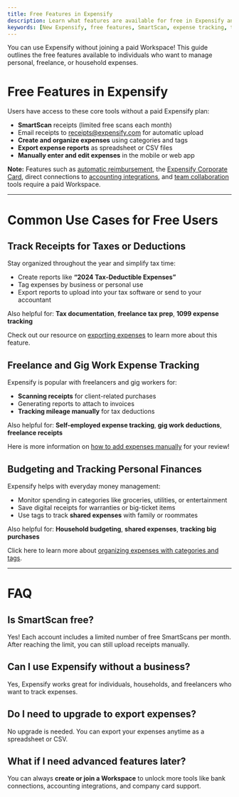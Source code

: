 ```yaml
---
title: Free Features in Expensify
description: Learn what features are available for free in Expensify and how individuals can use them for tax tracking, budgeting, and freelance expense management.
keywords: [New Expensify, free features, SmartScan, expense tracking, tax deductions, budgeting, freelance receipts, personal finance, CSV export, gig worker tools]
---
```


<div id="new-expensify" markdown="1">

You can use Expensify without joining a paid Workspace! This guide outlines the free features available to individuals who want to manage personal, freelance, or household expenses.

# Free Features in Expensify

Users have access to these core tools without a paid Expensify plan:

- **SmartScan** receipts (limited free scans each month)
- Email receipts to [receipts@expensify.com](mailto:receipts@expensify.com) for automatic upload
- **Create and organize expenses** using categories and tags
- **Export expense reports** as spreadsheet or CSV files
- **Manually enter and edit expenses** in the mobile or web app

**Note:** Features such as [automatic reimbursement](https://help.expensify.com/articles/new-expensify/expenses-and-payments/Connect-a-Business-Bank-Account), the [Expensify Corporate Card](https://use.expensify.com/company-credit-card), direct connections to [accounting integrations](https://help.expensify.com/new-expensify/hubs/connections/), and [team collaboration](https://help.expensify.com/new-expensify/hubs/chat/) tools require a paid Workspace.

---

# Common Use Cases for Free Users

## Track Receipts for Taxes or Deductions

Stay organized throughout the year and simplify tax time:
- Create reports like **“2024 Tax-Deductible Expenses”**
- Tag expenses by business or personal use
- Export reports to upload into your tax software or send to your accountant

Also helpful for: **Tax documentation**, **freelance tax prep**, **1099 expense tracking**

Check out our resource on [exporting expenses](https://help.expensify.com/articles/new-expensify/expenses-and-payments/Search-and-Download-Expenses) to learn more about this feature. 

## Freelance and Gig Work Expense Tracking

Expensify is popular with freelancers and gig workers for:
- **Scanning receipts** for client-related purchases
- Generating reports to attach to invoices
- **Tracking mileage manually** for tax deductions

Also helpful for: **Self-employed expense tracking**, **gig work deductions**, **freelance receipts**

Here is more information on [how to add expenses manually](https://help.expensify.com/articles/new-expensify/expenses-and-payments/Create-an-expense) for your review! 

## Budgeting and Tracking Personal Finances

Expensify helps with everyday money management:
- Monitor spending in categories like groceries, utilities, or entertainment
- Save digital receipts for warranties or big-ticket items
- Use tags to track **shared expenses** with family or roommates

Also helpful for: **Household budgeting**, **shared expenses**, **tracking big purchases**

Click here to learn more about [organizing expenses with categories and tags](https://help.expensify.com/articles/new-expensify/workspaces/Create-expense-categories).

---

# FAQ

## Is SmartScan free?

Yes! Each account includes a limited number of free SmartScans per month. After reaching the limit, you can still upload receipts manually.

## Can I use Expensify without a business?

Yes, Expensify works great for individuals, households, and freelancers who want to track expenses.

## Do I need to upgrade to export expenses?

No upgrade is needed. You can export your expenses anytime as a spreadsheet or CSV.

## What if I need advanced features later?

You can always **create or join a Workspace** to unlock more tools like bank connections, accounting integrations, and company card support.

</div>
